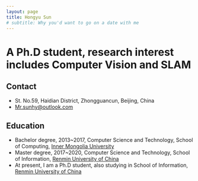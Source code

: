 ```yaml
---
layout: page
title: Hongyu Sun
# subtitle: Why you'd want to go on a date with me
---
```


# A Ph.D student, research interest includes Computer Vision and SLAM


## Contact
- St. No.59, Haidian District, Zhongguancun, Beijing, China
- [Mr.sunhy@outlook.com](mailto:Mr.sunhy@outlook.com)

## Education
- Bachelor degree, 2013~2017, Computer Science and Technology, School of Computing, [Inner Mongolia University](https://www.imu.edu.cn/)
- Master degree, 2017~2020, Computer Science and Technology, School of Information, [Renmin University of China](https://www.ruc.edu.cn/)
- At present, I am a Ph.D student, also studying in School of Information, [Renmin University of China](https://www.ruc.edu.cn/)
